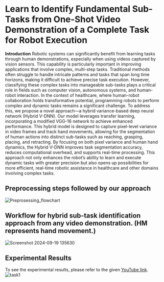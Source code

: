 # Learn to Identify Fundamental Sub-Tasks from One-Shot Video Demonstration of a Complete Task for Robot Execution #

**Introduction**
Robotic systems can significantly benefit from learning tasks through human demonstrations, especially when using videos captured by vision sensors. This capability is particularly important in improving applications that involve complex, multi-step tasks. Traditional methods often struggle to handle intricate patterns and tasks that span long time horizons, making it difficult to achieve precise task execution. However, classifying these complex tasks into manageable sub-tasks plays a critical role in fields such as computer vision, autonomous systems, and human-robot interaction. In the context of healthcare, where human-robot collaboration holds transformative potential, programming robots to perform complex and dynamic tasks remains a significant challenge. To address this, we propose a novel approach—a hybrid variance-based deep neural network (Hybrid V-DNN). Our model leverages transfer learning, incorporating a modified VGG-16 network to achieve enhanced performance. This hybrid model is designed to capture pixel-level variance in video frames and track hand movements, allowing for the segmentation of human actions into distinct sub-tasks such as reaching, grasping, placing, and retracting. By focusing on both pixel variance and human hand dynamics, the Hybrid V-DNN improves task segmentation accuracy, reduces computational overhead, and supports real-time processing. This approach not only enhances the robot’s ability to learn and execute dynamic tasks with greater precision but also opens up possibilities for more efficient, real-time robotic assistance in healthcare and other domains involving complex tasks.

## Preprocessing steps followed by our approach ##
![Preprosessing_flowchart](https://github.com/user-attachments/assets/f0e9d423-bab7-498a-a0c8-d448a4567372)

## Workflow for hybrid sub-task identification approach from any video demonstration. (HM represents hand movement.) ##
![Screenshot 2024-09-19 135630](https://github.com/user-attachments/assets/073c79a2-3160-452b-ae6b-d64a0fa7cc43)


  ## Experimental Results ##
To see the experimental results, please refer to the given [YouTube link](https://www.youtube.com/watch?v=eaGPNka6EKo).
![task1](https://github.com/user-attachments/assets/85346aac-1852-4db2-b547-fdfe5a6d632c)
